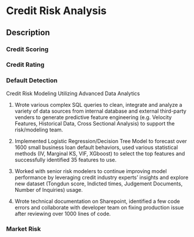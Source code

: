# Credit Risk Analysis

## Description
### Credit Scoring

### Credit Rating

### Default Detection
Credit Risk Modeling Utilizing Advanced Data Analytics

1. Wrote various complex SQL queries to clean, integrate and analyze a variety of data sources from internal database and external third-party venders to generate predictive feature engineering (e.g. Velocity Features, Historical Data, Cross Sectional Analysis) to support the risk/modeling team.

2. Implemented Logistic Regression/Decision Tree Model to forecast over 1600 small business loan default behaviors, used various statistical methods (IV, Marginal KS, VIF, XGboost) to select the top features and successfully identified 35 features to use.

3. Worked with senior risk modelers to continue improving model performance by leveraging credit industry experts’ insights and explore new dataset (Tongdun score, Indicted times, Judgement Documents, Number of Inquiries) usage.

4. Wrote technical documentation on Sharepoint, identified a few code errors and collaborate with developer team on fixing production issue after reviewing over 1000 lines of code.

### Market Risk

